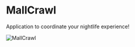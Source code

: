 # MallCrawl

Application to coordinate your nightlife experience!

![MallCrawl](https://i.imgur.com/HwMAt4n.jpg)

